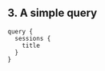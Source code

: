 ##  3. A simple query <!-- .element: data-theme="ka-content" -->

```
query {
  sessions {
    title
  }
}
```
